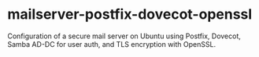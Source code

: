 # mailserver-postfix-dovecot-openssl
Configuration of a secure mail server on Ubuntu using Postfix, Dovecot, Samba AD-DC for user auth, and TLS encryption with OpenSSL.
